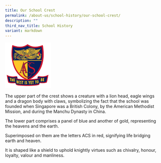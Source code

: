 ```yaml
---
title: Our School Crest
permalink: /about-us/school-history/our-school-crest/
description: ""
third_nav_title: School History
variant: markdown
---
```




<img src="/images/acsp_school_crest_full_colour_l.png" style="width:30%;margin:0 auto;" align="midle">


The upper part of the crest shows a creature with a lion head, eagle wings and a dragon body with claws,
symbolizing the fact that the school was founded when Singapore was a British Colony, by the American
Methodist Mission, and during the Manchu Dynasty in China.

The lower part comprises a panel of blue and another of gold, representing the heavens and the earth.

Superimposed on them are the letters ACS in red, signifying life bridging earth and heaven.

It is shaped like a shield to uphold knightly virtues such as chivalry,
honour, loyalty, valour and manliness.